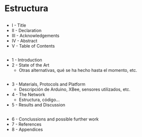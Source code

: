# Estructura


##
* I - Title
* II - Declaration
* III - Acknowledgements
* IV - Abstract
* V - Table of Contents
##

##
* 1 - Introduction
* 2 - State of the Art
    * Otras alternativas, qué se ha hecho hasta el momento, etc.
##

##
* 3 - Materials, Protocols and Platform
    * Descripción de Arduino, XBee, sensores utilizados, etc.
* 4 - The Network
    * Estructura, código...
* 5 - Results and Discussion
##

##
* 6 - Conclussions and possible further work
* 7 - References
* 8 - Appendices
##
